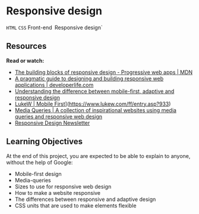 # Responsive design
 `HTML` `CSS` Front-end` `Responsive design`

## Resources
**Read or watch:**

* [The building blocks of responsive design - Progressive web apps | MDN](https://developer.mozilla.org/en-US/docs/Web/Progressive_web_apps/Responsive/responsive_design_building_blocks)
* [A pragmatic guide to designing and building responsive web applications | developerlife.com](https://developerlife.com/2019/08/25/guide-to-building-responsive-web-apps/)
* [Understanding the difference between mobile-first, adaptive and responsive design](https://fredericgonzalo.com/en/understanding-the-difference-between-mobile-first-adaptive-and-responsive-design/)
* [LukeW | Mobile First](https://www.lukew.com/ff/entry.asp?933)](https://www.lukew.com/ff/entry.asp?933)
* [Media Queries | A collection of inspirational websites using media queries and responsive web design](https://mediaqueri.es/)
* [Responsive Design Newsletter](https://bytes.dev/?s=rwd)

## Learning Objectives
At the end of this project, you are expected to be able to explain to anyone, without the help of Google:

* Mobile-first design
* Media-queries
* Sizes to use for responsive web design
* How to make a website responsive
* The differences between responsive and adaptive design
* CSS units that are used to make elements flexible
